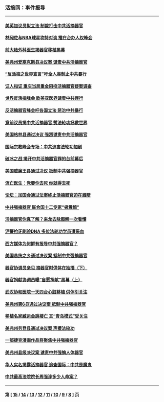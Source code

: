 ### 活摘网：事件报导
---
#### [美英加议员拟立法 制裁打击中共活摘器官](../../pages/nf5877/n13430251.md?02200430) 
#### [林昶佐与NBA球星坎特对谈 推在台办人权峰会](../../pages/nf5877/n13414467.md?02200430) 
#### [前大陆外科医生揭器官移植黑幕](../../pages/nf5877/n13401416.md?02200430) 
#### [美弗州爱塞克斯县决议案 谴责中共活摘器官](../../pages/nf5877/n13320919.md?02200430) 
#### [“反活摘之世界宣言”吁全人类制止中共暴行](../../pages/nf5877/n13259730.md?02200430) 
#### [证人指证 重庆当局重金阻挠活摘器官疑案调查](../../pages/nf5877/n13259127.md?02200430) 
#### [世界反活摘峰会 欧美亚医界谴责中共罪行](../../pages/nf5877/n13253550.md?02200430) 
#### [反活摘器官峰会吁各国立法 惩治中共暴行](../../pages/nf5877/n13245052.md?02200430) 
#### [意前议员揭中共活摘器官 赞法轮功拯救世界](../../pages/nf5877/n13203445.md?02200430) 
#### [美国格林县通过决议 强烈谴责中共活摘器官](../../pages/nf5877/n13119367.md?02200430) 
#### [国际宗教峰会专场：中共迫害法轮功加剧](../../pages/nf5877/n13088279.md?02200430) 
#### [破冰之战 揭开中共活摘器官罪的台前幕后](../../pages/nf5877/n13082457.md?02200430) 
#### [美国威廉王县通过决议 抵制中共强摘器官](../../pages/nf5877/n13056521.md?02200430) 
#### [流亡医生：党要你去死 你就得去死](../../pages/nf5877/n13052835.md?02200430) 
#### [论坛：加国会通过法案终止活摘器官迫在眉睫](../../pages/nf5877/n13029839.md?02200430) 
#### [中共强摘器官 联合国十二专家“极震惊”](../../pages/nf5877/n13024313.md?02200430) 
#### [活摘器官你真了解？来龙去脉图解一次看懂](../../pages/nf5877/n13013820.md?02200430) 
#### [沪警抢牙刷验DNA 多位法轮功学员遭采血](../../pages/nf5877/n12969218.md?02200430) 
#### [西方媒体为何鲜有报导中共强摘器官？](../../pages/nf5877/n12932034.md?02200430) 
#### [美国总统之乡通过决议案 抵制中共强摘器官](../../pages/nf5877/n12908242.md?02200430) 
#### [器官协调员亲见 摘器官时供体在抽搐（下）](../../pages/nf5877/n12898622.md?02200430) 
#### [器官捐献协调员曝“自愿捐献”黑幕（上）](../../pages/nf5877/n12878830.md?02200430) 
#### [武汉协和医院一天四台心脏移植 供体引关注](../../pages/nf5877/n12863175.md?02200430) 
#### [美弗州第6县通过决议案 抵制中共强摘器官](../../pages/nf5877/n12805218.md?02200430) 
#### [移植名家臧运金跳楼亡 其“青岛模式”受关注](../../pages/nf5877/n12803746.md?02200430) 
#### [美弗州劳登县通过决议案 声援法轮功](../../pages/nf5877/n12785715.md?02200430) 
#### [一部捷克漫画作品将聚焦中共强摘器官](../../pages/nf5877/n12785954.md?02200430) 
#### [美弗州县级决议案 谴责中共强摘人体器官](../../pages/nf5877/n12721290.md?02200430) 
#### [华人实名揭露活摘器官 追查国际：中共是魔鬼](../../pages/nf5877/n12691724.md?02200430) 
#### [中共最高法院院长周强涉多少人命案？](../../pages/nf5877/n12678074.md?02200430) 

---
#### 第 [ [15](./15.md?02200430) / [14](./14.md?02200430) / [13](./13.md?02200430) / [12](./12.md?02200430) / [11](./11.md?02200430) / [10](./10.md?02200430) / [9](./9.md?02200430) / [8](./8.md?02200430) ] 页
